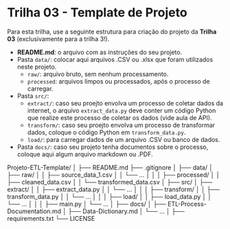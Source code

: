# Trilha 03 - Template de Projeto

Para esta trilha, use a seguinte estrutura para criação do projeto da **Trilha 03** (exclusivamente para a trilha 3!). 

- **README.md**: o arquivo com as instruções do seu projeto.
- Pasta `data/`: colocar aqui arquivos .CSV ou .xlsx que foram utilizados neste projeto.
    - `raw/`: arquivo bruto, sem nenhum processamento.
    - `processed`: arquivos limpos ou processados, após o processo de carregar.
- Pasta `src/`:
    - `extract/`: caso seu proejto envolva um processo de coletar dados da internet, o arquivo `extract_data.py` deve conter um código Python que realize este processo de coletar os dados (vide aula de API). 
    - `transform/`: caso seu proejto envolva um processo de transformar dados, coloque o código Python em `transform_data.py`.
    - `load/`: para carregar dados de um arquivo .CSV ou banco de dados.
- Pasta `docs/`: caso seu projeto tenha documentos sobre o processo, coloque aqui algum arquivo markdown ou .PDF.
  
Projeto-ETL-Template/
│
├── README.md
├── .gitignore
│
├── data/
│   ├── raw/
│   │   ├── source_data_1.csv
│   │   └── ...
│   │
│   ├── processed/
│   │   ├── cleaned_data.csv
│   │   └── transformed_data.csv
│
├── src/
│   ├── extract/
│   │   ├── extract_data.py
│   │   └── ...
│   │
│   ├── transform/
│   │   ├── transform_data.py
│   │   └── ...
│   │
│   ├── load/
│   │   ├── load_data.py
│   │   └── ...
│   │
│   ├── main.py
│   └── ...
│
├── docs/
│   ├── ETL-Process-Documentation.md
│   ├── Data-Dictionary.md
│   └── ...
│
├── requirements.txt
└── LICENSE
```
